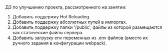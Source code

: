 ДЗ по улучшению проекта, рассмотренного на занятии:

1) Добавить поддержку Hot Reloading.
2) Добавить поддержку абсолютных путей в импортах.
3) Добавить поддержку папки '/public', файлы из которой размещаются как статические файлы сервера.
4) Добавить загрузку env переменных из .env файлов (вместо их ручного задания в конфигурации webpack).
